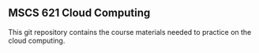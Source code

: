 MSCS 621 Cloud Computing
------------------------

This git repository contains the course materials needed to practice on the cloud computing.


